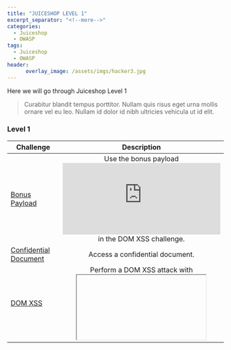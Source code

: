 ```yaml
---
title: "JUICESHOP LEVEL 1"
excerpt_separator: "<!--more-->"
categories:
  - Juiceshop
  - OWASP
tags:
  - Juiceshop
  - OWASP
header:
      overlay_image: /assets/imgs/hacker3.jpg
---
```


Here we will go through Juiceshop Level 1


<!--more-->
> Curabitur blandit tempus porttitor. Nullam quis risus eget urna mollis ornare vel eu leo. Nullam id dolor id nibh ultricies vehicula ut id elit.

### Level 1

| Challenge        | Description           |
| ------------- |:-------------:|
| <u>Bonus Payload</u>      | Use the bonus payload <iframe width="100%" height="166" scrolling="no" frameborder="no" allow="autoplay" src="https://w.soundcloud.com/player/?url=https%3A//api.soundcloud.com/tracks/771984076&color=%23ff5500&auto_play=true&hide_related=false&show_comments=true&show_user=true&show_reposts=false&show_teaser=true"></iframe> in the DOM XSS challenge. |
| <u>Confidential Document</u>      | Access a confidential document.      |
| <u>DOM XSS</u>  | Perform a DOM XSS attack with <iframe src="javascript:alert(`xss`)">.      |
| <u>Error Handling</u>  | Provoke an error that is neither very gracefully nor consistently handled. |
| <u>Exposed Metrics</u>  | Find the endpoint that serves usage data to be scraped by a popular monitoring system. |
| <u>Missing Encoding</u>  | Retrieve the photo of Bjoern's cat in "melee combat-mode". |
| <u>Outdated Whitelist</u>  | Let us redirect you to one of our crypto currency addresses which are not promoted any longer. |
| <u>Privacy Policy</u>  | Read our privacy policy |
| <u>Repetitive Registration</u>  | Follow the DRY principle while registering a user. |
| <u>Zero Stars</u>  | Give a devastating zero-star feedback to the store. |
